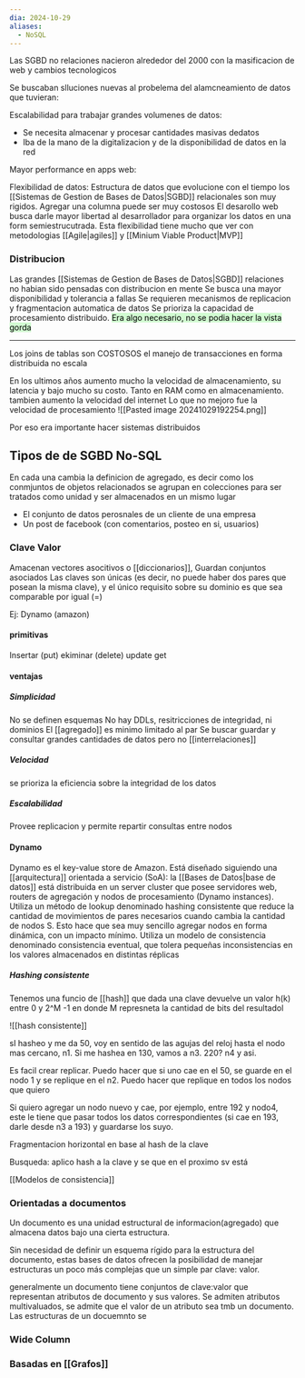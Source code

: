 ```yaml
---
dia: 2024-10-29
aliases:
  - NoSQL
---
```

Las SGBD no relaciones nacieron alrededor del 2000 con la masificacion de web y cambios tecnologicos 

Se buscaban slluciones nuevas al probelema del alamcneamiento de datos que tuvieran:

Escalabilidad para trabajar grandes volumenes de datos:
- Se necesita almacenar y procesar cantidades masivas dedatos 
- Iba de la mano de la digitalizacion y de la disponibilidad de datos en la red

Mayor performance en apps web:

Flexibilidad de datos: 
Estructura de datos que evolucione con el tiempo 
los [[Sistemas de Gestion de Bases de Datos|SGBD]] relacionales son muy rigidos. Agregar una columna puede ser muy costosos
El desarollo web busca darle mayor libertad al desarrollador para organizar los datos en una form semiestrucutrada. 
Esta flexibilidad tiene mucho que ver con metodologias [[Agile|agiles]] y [[Minium Viable Product|MVP]] 


### Distribucion 
Las grandes [[Sistemas de Gestion de Bases de Datos|SGBD]] relaciones no habian sido pensadas con distribucion en mente 
Se busca una mayor disponibilidad y tolerancia a fallas 
Se requieren mecanismos de replicacion y fragmentacion automatica de datos 
Se prioriza la capacidad de procesamiento distribuido.
<mark style="background: #BBFABBA6;">Era algo necesario, no se podia hacer la vista gorda</mark>

--- 
Los joins de tablas son COSTOSOS 
el manejo de transacciones en forma distribuida no escala 


En los ultimos años aumento mucho la velocidad de almacenamiento, su latencia y bajo mucho su costo. Tanto en RAM como en almacenamiento. tambien aumento la velocidad del internet
Lo que no mejoro fue la velocidad de procesamiento 
![[Pasted image 20241029192254.png]]

Por eso era importante hacer sistemas distribuidos

## Tipos de de SGBD No-SQL 
En cada una cambia la definicion de agregado, es decir como los conmjuntos de objetos relacionados se agrupan en colecciones para ser tratados como unidad y ser almacenados en un mismo lugar 
- El conjunto de datos perosnales de un cliente de una empresa 
- Un post de facebook (con comentarios, posteo en si, usuarios)

### Clave Valor 
Amacenan vectores asocitivos o [[diccionarios]], Guardan conjuntos asociados
Las claves son únicas (es decir, no puede haber dos pares que posean la misma clave), y el único requisito sobre su dominio es que sea comparable por igual (=)

Ej: Dynamo (amazon)
#### primitivas
Insertar (put)
ekiminar (delete)
update 
get
#### ventajas 
##### Simplicidad 
No se definen esquemas
No hay DDLs, resitricciones de integridad, ni dominios 
El [[agregado]] es minimo limitado al par
Se buscar guardar y consultar grandes cantidades de datos pero no [[interrelaciones]]
##### Velocidad 
se prioriza la eficiencia sobre la integridad de los datos

##### Escalabilidad 
Provee replicacion y permite repartir consultas entre nodos 

#### Dynamo 
Dynamo es el key-value store de Amazon. Está diseñado siguiendo una [[arquitectura]] orientada a servicio (SoA): la [[Bases de Datos|base de datos]] está distribuida en un server cluster que posee servidores web, routers de agregación y nodos de procesamiento (Dynamo instances). Utiliza un método de lookup denominado hashing consistente que reduce la cantidad de movimientos de pares necesarios cuando cambia la cantidad de nodos S. Esto hace que sea muy sencillo agregar nodos en forma dinámica, con un impacto mínimo. Utiliza un modelo de consistencia denominado consistencia eventual, que tolera pequeñas inconsistencias en los valores almacenados en distintas réplicas

##### Hashing consistente
Tenemos una funcio de [[hash]] que dada una clave devuelve un valor h(k)  entre 0 y 2^M -1 en donde M represneta la cantidad de bits del resultadol

![[hash consistente]]

sI hasheo y me da 50, voy en sentido de las agujas del reloj hasta el nodo mas cercano, n1. Si me hashea en 130, vamos a n3. 220? n4 y asi.

Es facil crear replicar. Puedo hacer que si uno cae en el 50, se guarde en el nodo 1 y se replique en el n2. Puedo hacer que replique en todos los nodos que quiero

Si quiero agregar un nodo nuevo y cae, por ejemplo, entre 192 y nodo4, este le tiene que pasar todos los datos correspondientes (si cae en 193, darle desde n3 a 193) y guardarse los suyo.

Fragmentacion horizontal en base al hash de la clave

Busqueda: aplico hash a la clave y se que en el proximo sv está


[[Modelos de consistencia]]
  
### Orientadas a documentos 
Un documento es una unidad estructural de informacion(agregado) que almacena datos bajo una cierta estructura.

Sin necesidad de definir un esquema rígido para la estructura del documento, estas bases de datos ofrecen la posibilidad de manejar estructuras un poco más complejas que un simple par clave: valor.

generalmente un documento tiene conjuntos de clave:valor que representan atributos de documento y sus valores. Se admiten atributos multivaluados, se admite que el valor de un atributo sea tmb un documento. Las estructuras de un docuemnto se 
### Wide Column 

### Basadas en [[Grafos]] 

